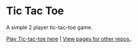 # Tic Tac Toe

A simple 2 player tic-tac-toe game.

[Play Tic-tac-toe here](http://nanovirushd.github.io/tictactoe) | [View pages for other repos.](http://nanovirushd.github.io).
